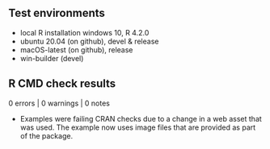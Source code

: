 ## Test environments
* local R installation windows 10, R 4.2.0
* ubuntu 20.04 (on github), devel & release
* macOS-latest (on github), release
* win-builder (devel)

## R CMD check results

0 errors | 0 warnings | 0 notes

* Examples were failing CRAN checks due to a change in a web asset that was 
used. The example now uses image files that are provided as part of the package.
